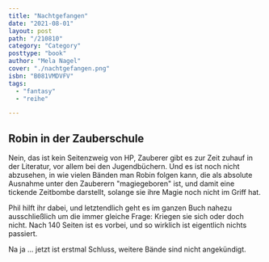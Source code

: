 ```yaml
---
title: "Nachtgefangen"
date: "2021-08-01"
layout: post
path: "/210810"
category: "Category"
posttype: "book"
author: "Mela Nagel"
cover: "./nachtgefangen.png"
isbn: "B081VMDVFV"
tags:
  - "fantasy"
  - "reihe"

---
```

## Robin in der Zauberschule

Nein, das ist kein Seitenzweig von HP, Zauberer gibt es zur Zeit zuhauf in der Literatur, vor allem bei den Jugendbüchern. Und es ist noch nicht abzusehen, in wie vielen Bänden man Robin folgen kann, die als absolute Ausnahme unter den Zauberern "magiegeboren" ist, und damit eine tickende Zeitbombe darstellt, solange sie ihre Magie noch nicht im Griff hat.

Phil hilft ihr dabei, und letztendlich geht es im ganzen Buch nahezu ausschließlich um die immer gleiche Frage: Kriegen sie sich oder doch nicht. Nach 140 Seiten ist es vorbei, und so wirklich ist eigentlich nichts passiert.

Na ja ... jetzt ist erstmal Schluss, weitere Bände sind nicht angekündigt.